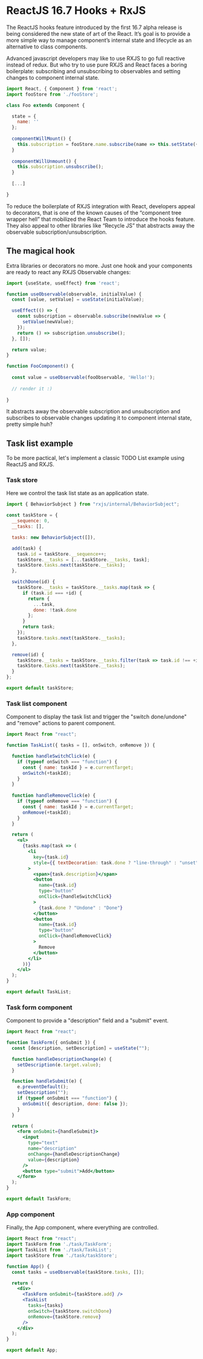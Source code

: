# ReactJS 16.7 Hooks + RxJS

The ReactJS hooks feature introduced by the first 16.7 alpha release is being considered the new state of art of the React. It’s goal is to provide a more simple way to manage component’s internal state and lifecycle as an alternative to class components.

Advanced javascript developers may like to use RXJS to go full reactive instead of redux. But who try to use pure RXJS and React faces a boring boilerplate: subscribing and unsubscribing to observables and setting changes to component internal state.

```jsx
import React, { Component } from 'react';
import fooStore from './fooStore';

class Foo extends Component {

  state = {
    name: ''
  };
  
  componentWillMount() {
    this.subscription = fooStore.name.subscribe(name => this.setState({name}));
  }
  
  componentWillUnmount() {
    this.subscription.unsubscribe();
  }
  
  [...]

}

```

To reduce the boilerplate of RXJS integration with React, developers appeal to decorators, that is one of the known causes of the “component tree wrapper hell” that mobilized the React Team to introduce the hooks feature. They also appeal to other libraries like “Recycle JS” that abstracts away the observable subscription/unsubscription.

## The magical hook
Extra libraries or decorators no more. Just one hook and your components are ready to react any RXJS Observable changes:

```js
import {useState, useEffect} from 'react';

function useObservable(observable, initialValue) {
  const [value, setValue] = useState(initialValue);

  useEffect(() => {
    const subscription = observable.subscribe(newValue => {
      setValue(newValue);
    });
    return () => subscription.unsubscribe();
  }, []);

  return value;
}

function FooComponent() {
  
  const value = useObservable(fooObservable, 'Hello!');
  
  // render it :)
  
}
```

It abstracts away the observable subscription and unsubscription and subscribes to observable changes updating it to component internal state, pretty simple huh?

## Task list example
To be more pactical, let's implement a classic TODO List example using ReactJS and RXJS.

### Task store
Here we control the task list state as an application state.
```js
import { BehaviorSubject } from "rxjs/internal/BehaviorSubject";

const taskStore = {
  __sequence: 0,
  __tasks: [],

  tasks: new BehaviorSubject([]),

  add(task) {
    task.id = taskStore.__sequence++;
    taskStore.__tasks = [...taskStore.__tasks, task];
    taskStore.tasks.next(taskStore.__tasks);
  },

  switchDone(id) {
    taskStore.__tasks = taskStore.__tasks.map(task => {
      if (task.id === +id) {
        return {
          ...task,
          done: !task.done
        };
      }
      return task;
    });
    taskStore.tasks.next(taskStore.__tasks);
  },

  remove(id) {
    taskStore.__tasks = taskStore.__tasks.filter(task => task.id !== +id);
    taskStore.tasks.next(taskStore.__tasks);
  }
};

export default taskStore;
```

### Task list component
Component to display the task list and trigger the "switch done/undone" and "remove" actions to parent component.
```jsx
import React from "react";

function TaskList({ tasks = [], onSwitch, onRemove }) {

  function handleSwitchClick(e) {
    if (typeof onSwitch === "function") {
      const { name: taskId } = e.currentTarget;
      onSwitch(+taskId);
    }
  }
  
  function handleRemoveClick(e) {
    if (typeof onRemove === "function") {
      const { name: taskId } = e.currentTarget;
      onRemove(+taskId);
    }
  }

  return (
    <ul>
      {tasks.map(task => (
        <li
          key={task.id}
          style={{ textDecoration: task.done ? "line-through" : "unset" }}
        >
          <span>{task.description}</span>
          <button 
            name={task.id} 
            type="button" 
            onClick={handleSwitchClick}
          >
            {task.done ? "Undone" : "Done"}
          </button>
          <button 
            name={task.id} 
            type="button" 
            onClick={handleRemoveClick}
          >
            Remove
          </button>
        </li>
      ))}
    </ul>
  );
}

export default TaskList;
```

### Task form component
Component to provide a "description" field and a "submit" event.

```jsx
import React from "react";

function TaskForm({ onSubmit }) {
  const [description, setDescription] = useState("");

  function handleDescriptionChange(e) {
    setDescription(e.target.value);
  }

  function handleSubmit(e) {
    e.preventDefault();
    setDescription("");
    if (typeof onSubmit === "function") {
      onSubmit({ description, done: false });
    }
  }

  return (
    <form onSubmit={handleSubmit}>
      <input
        type="text"
        name="description"
        onChange={handleDescriptionChange}
        value={description}
      />
      <button type="submit">Add</button>
    </form>
  );
}

export default TaskForm;
```

### App component
Finally, the App component, where everything are controlled.

```jsx
import React from "react";
import TaskForm from './task/TaskForm';
import TaskList from './task/TaskList';
import taskStore from './task/taskStore';

function App() {
  const tasks = useObservable(taskStore.tasks, []);

  return (
    <div>
      <TaskForm onSubmit={taskStore.add} />
      <TaskList 
        tasks={tasks} 
        onSwitch={taskStore.switchDone} 
        onRemove={taskStore.remove}
      />
    </div>
  );
}

export default App;
```
